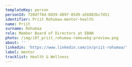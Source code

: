 ```yaml
---
templateKey: person
personId: 728dff8d-6039-4897-85d9-a56883bc7d51
identifier: Priit Rohumaa-mentor-health
name: Priit
surname: Rohumaa
role: Member Board of Directors at EBAN
photo: /img/i07_priit_rohumaa-removebg-preview.png
about: ''
linkedin: 'https://www.linkedin.com/in/priit-rohumaa/'
label: mentor
tracklist: Health & Wellness
---
```

